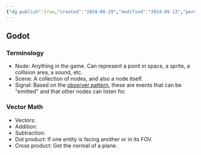 ```yaml
---
{"dg-publish":true,"created":"2024-08-29","modified":"2024-09-13","permalink":"/40-development/game-programming/godot/","dgPassFrontmatter":true,"updated":"2024-09-13"}
---
```



## Godot

### Terminology

- Node: Anything in the game. Can represent a point in space, a sprite, a collision area, a sound, etc.
- Scene: A collection of nodes, and also a node itself.
- Signal: Based on the [observer pattern](https://gameprogrammingpatterns.com/observer.html), these are events that can be "emitted" and that other nodes can listen for.

### Vector Math

- Vectors:
- Addition:
- Subtraction:
- Dot product: If one entity is facing another or in its FOV.
- Cross product: Get the normal of a plane.
